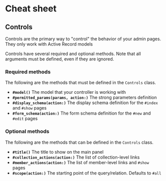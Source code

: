# Cheat sheet

## Controls

Controls are the primary way to "control" the behavior of your admin pages.
They only work with Active Record models

Controls have several required and optional methods. Note that all arguments
must be defined, even if they are ignored.


### Required methods

The following are the methods that must be defined in the `Controls` class.

* **`#model()`**
  The model that your controller is working with
* **`#permitted_params(params, action:)`**
  The strong parameters definition
* **`#display_schema(action:)`**
  The display schema definition for the `#index` and `#show` pages
* **`#form_schema(action:)`**
  The form schema definition for the `#new` and `#edit` pages


### Optional methods

The following are the methods that can be defined in the `Controls` class.

* **`#title()`**
  The title to show on the main panel
* **`#collection_actions(action:)`**
  The list of collection-level links
* **`#member_actions(action:)`**
  The list of member-level links and `#show` pages
* **`#scope(action:)`**
  The starting point of the query/relation. Defaults to `#all`
